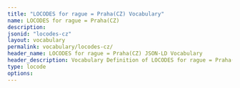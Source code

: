 ```yaml
---
title: "LOCODES for rague = Praha(CZ) Vocabulary"
name: LOCODES for rague = Praha(CZ) 
description: 
jsonid: "locodes-cz"
layout: vocabulary
permalink: vocabulary/locodes-cz/
header_name: LOCODES for rague = Praha(CZ) JSON-LD Vocabulary
header_description: Vocabulary Definition of LOCODES for rague = Praha(CZ) semantics in HTML format. JSON-LD format is available at [locodes-cz.jsonld](https://edi3.org/vocabulary/locodes-cz.jsonld)
type: locode
options:
---
```

